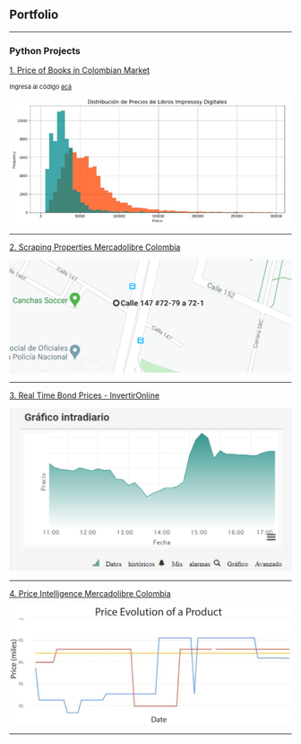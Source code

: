 ## Portfolio

---

### Python Projects 

[1. Price of Books in Colombian Market](/sample_page.md)

<p style="font-size:11px">Ingresa al código <a href="https://github.com/andjimbon/Scraping-Project-Price-of-Books/blob/master/Scraping%20Project%20-%20LibreriadelaU.ipynb">acá</a></p>

<img src="images/Distribution.JPG?raw=true"/>

---
[2. Scraping Properties Mercadolibre Colombia](https://github.com/andjimbon/Mercadolibre-Property-Scrapy-Project/blob/master/Meli%20Property/property_meli.py)

<img src="images/Directions.PNG?raw=true"/>

---
[3. Real Time Bond Prices - InvertirOnline](https://github.com/andjimbon/Invertiroline-prices-real-time/blob/master/Chart%20bond%20prices%20-%20Invertironline.ipynb)

<img src="images/Chart.png?raw=true"/>

---
[4. Price Intelligence Mercadolibre Colombia](https://github.com/andjimbon/Mercadolibre-Tucarro-Project/blob/master/script-publication-series.ipynb)

<img src="images/Price.png?raw=true"/>

---





